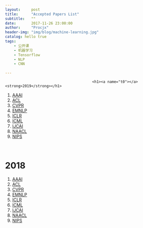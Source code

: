 ```yaml
---
layout:     post
title:      "Accepted Papers List"
subtitle:   ""
date:       2017-11-26 23:00:00
author:     "Procjx"
header-img: "img/blog/machine-learning.jpg"
catalog: hello true
tags:
    - 公开课
    - 机器学习
    - Tensorflow
    - NLP
    - CNN  
    
---
```



                                            <h1><a name="t0"></a><strong>2019</strong></h1>

<ol><li><a href="https://aaai.org/Conferences/AAAI-19/wp-content/uploads/2018/11/AAAI-19_Accepted_Papers.pdf" rel="nofollow" data-token="46badcf145090617e4097d69c13a5fe5">AAAI</a></li>
	<li><a href="https://aclweb.org/anthology/events/acl-2019/" rel="nofollow" data-token="f57f7b816c89906d0b540da00a24242c">ACL</a></li>
	<li><a href="http://openaccess.thecvf.com/CVPR2019.py" rel="nofollow" data-token="8ad45ac991d7664df7f15a73cd5bedcc">CVPR</a></li>
	<li><a href="https://www.emnlp-ijcnlp2019.org/program/accepted/" rel="nofollow" data-token="dfe755dbb7376d9053bb4ae5d714bdd6">EMNLP</a></li>
	<li><a href="https://openreview.net/group?id=ICLR.cc/2019/Conference" rel="nofollow" data-token="58ee058d646544c54fdb3bbd86da081e">ICLR</a></li>
	<li><a href="https://icml.cc/Conferences/2019/Schedule?type=Poster" rel="nofollow" data-token="22aa49418b884585a0855a6ff7ae625c">ICML</a></li>
	<li><a href="https://www.ijcai19.org/accepted-papers.html" rel="nofollow" data-token="7efd3accc0d03dbeca2d53197642cafd">IJCAI</a></li>
	<li><a href="https://aclweb.org/anthology/events/naacl-2019/" rel="nofollow" data-token="1696b73a450ec278aebf416bddeabe0e">NAACL</a></li>
	<li><a href="https://nips.cc/Conferences/2019/Schedule?type=Poster" rel="nofollow" data-token="97a7bb4a64ab1781878de4a87753960f">NIPS</a></li>
</ol><p>&nbsp;</p>

<h1><a name="t1"></a>2018</h1>

<ol><li><a href="https://dblp.org/db/conf/aaai/aaai2018" rel="nofollow" data-token="18c3e730e97145bed1bf1d9daceaf1d2">AAAI</a></li>
	<li><a href="https://aclweb.org/anthology/events/acl-2018/" rel="nofollow" data-token="fbb53ef08ae00d430668a493ead6d062">ACL</a></li>
	<li><a href="http://openaccess.thecvf.com/CVPR2018.py" rel="nofollow" data-token="bd84e2d3af95c3565815ba9932b97c60">CVPR</a></li>
	<li><a href="https://aclweb.org/anthology/events/emnlp-2018/" rel="nofollow" data-token="1f5ef7ce43a8792744d7342506325692">EMNLP</a></li>
	<li><a href="https://iclr.cc/Conferences/2018/Schedule?type=Poster" rel="nofollow" data-token="3eadbdde053599580f447b4d70817623">ICLR</a></li>
	<li><a href="https://icml.cc/Conferences/2018/Schedule?type=Poster" rel="nofollow" data-token="50913df7211a52f3e342cce08983fc6a">ICML</a></li>
	<li><a href="https://www.ijcai-18.org/accepted-papers/index.html" rel="nofollow" data-token="8308804c273abbcca7f284b19373e4eb">IJCAI</a></li>
	<li><a href="https://aclweb.org/anthology/events/naacl-2018/" rel="nofollow" data-token="280aac9bb98947df8451df51f5861805">NAACL</a></li>
	<li><a href="https://nips.cc/Conferences/2018/Schedule?type=Poster" rel="nofollow" data-token="1ed94c7b23b53163a2759f58f7dcde8a">NIPS</a></li>
</ol><p>&nbsp;</p>
                                    
